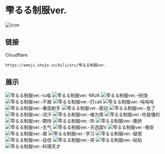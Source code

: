 # 雫るる制服ver.
![icon](https://emoji.shojo.cn/bili/src/雫るる制服ver./icon.png)
## 链接
Cloudflare:
```
https://emoji.shojo.cn/bili/src/雫るる制服ver.
```
## 展示
![雫るる制服ver.-lu喵](https://emoji.shojo.cn/bili/src/雫るる制服ver./雫るる制服ver.-lu喵.png)
![雫るる制服ver.-MUA](https://emoji.shojo.cn/bili/src/雫るる制服ver./雫るる制服ver.-MUA.png)
![雫るる制服ver.-l别急](https://emoji.shojo.cn/bili/src/雫るる制服ver./雫るる制服ver.-l别急.png)
![雫るる制服ver.-不屑](https://emoji.shojo.cn/bili/src/雫るる制服ver./雫るる制服ver.-不屑.png)
![雫るる制服ver.-打call](https://emoji.shojo.cn/bili/src/雫るる制服ver./雫るる制服ver.-打call.png)
![雫るる制服ver.-吨吨吨](https://emoji.shojo.cn/bili/src/雫るる制服ver./雫るる制服ver.-吨吨吨.png)
![雫るる制服ver.-番茄射手](https://emoji.shojo.cn/bili/src/雫るる制服ver./雫るる制服ver.-番茄射手.png)
![雫るる制服ver.-感动](https://emoji.shojo.cn/bili/src/雫るる制服ver./雫るる制服ver.-感动.png)
![雫るる制服ver.-急了](https://emoji.shojo.cn/bili/src/雫るる制服ver./雫るる制服ver.-急了.png)
![雫るる制服ver.-流汗](https://emoji.shojo.cn/bili/src/雫るる制服ver./雫るる制服ver.-流汗.png)
![雫るる制服ver.-难为情](https://emoji.shojo.cn/bili/src/雫るる制服ver./雫るる制服ver.-难为情.png)
![雫るる制服ver.-你是懂的](https://emoji.shojo.cn/bili/src/雫るる制服ver./雫るる制服ver.-你是懂的.png)
![雫るる制服ver.-期待](https://emoji.shojo.cn/bili/src/雫るる制服ver./雫るる制服ver.-期待.png)
![雫るる制服ver.-热](https://emoji.shojo.cn/bili/src/雫るる制服ver./雫るる制服ver.-热.png)
![雫るる制服ver.-撒娇](https://emoji.shojo.cn/bili/src/雫るる制服ver./雫るる制服ver.-撒娇.png)
![雫るる制服ver.-生气](https://emoji.shojo.cn/bili/src/雫るる制服ver./雫るる制服ver.-生气.png)
![雫るる制服ver.-天选国V](https://emoji.shojo.cn/bili/src/雫るる制服ver./雫るる制服ver.-天选国V.png)
![雫るる制服ver.-晚安](https://emoji.shojo.cn/bili/src/雫るる制服ver./雫るる制服ver.-晚安.png)
![雫るる制服ver.-屑](https://emoji.shojo.cn/bili/src/雫るる制服ver./雫るる制服ver.-屑.png)
![雫るる制服ver.-学习](https://emoji.shojo.cn/bili/src/雫るる制服ver./雫るる制服ver.-学习.png)
![雫るる制服ver.-疑惑](https://emoji.shojo.cn/bili/src/雫るる制服ver./雫るる制服ver.-疑惑.png)
![雫るる制服ver.-自信](https://emoji.shojo.cn/bili/src/雫るる制服ver./雫るる制服ver.-自信.png)
![雫るる制服ver.-哭](https://emoji.shojo.cn/bili/src/雫るる制服ver./雫るる制服ver.-哭.png)
![雫るる制服ver.-贴贴](https://emoji.shojo.cn/bili/src/雫るる制服ver./雫るる制服ver.-贴贴.png)
![雫るる制服ver.-料理天才](https://emoji.shojo.cn/bili/src/雫るる制服ver./雫るる制服ver.-料理天才.png)
